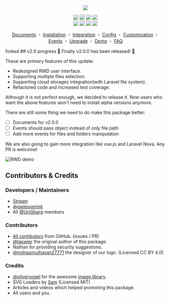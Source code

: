 <p align="center"><img src="https://unisharp.github.io/laravel-filemanager/images/logo_vertical_colored.png"></p>

<p align="center">
  <a target="_blank" href="https://packagist.org/packages/unisharp/laravel-filemanager"><img src="https://poser.pugx.org/unisharp/laravel-filemanager/downloads"></a>
  <a target="_blank" href="https://packagist.org/packages/unisharp/laravel-filemanager"><img src="https://img.shields.io/packagist/dm/unisharp/laravel-filemanager.svg"></a>
  <a target="_blank" href="https://packagist.org/packages/unisharp/laravel-filemanager"><img src="https://img.shields.io/badge/stable-2.2.0-blue.svg"></a>
  <a target="_blank" href="https://packagist.org/packages/unisharp/laravel-filemanager"><img src="https://poser.pugx.org/unisharp/laravel-filemanager/license"></a>
  <br>
  <a target="_blank" href="https://travis-ci.org/UniSharp/laravel-filemanager"><img src="https://img.shields.io/travis/UniSharp/laravel-filemanager.svg"></a>
  <a target="_blank" href="https://scrutinizer-ci.com/g/UniSharp/laravel-filemanager/"><img src="https://scrutinizer-ci.com/g/UniSharp/laravel-filemanager/badges/quality-score.png?b=master"></a>
  <a target="_blank" href="https://codeclimate.com/github/UniSharp/laravel-filemanager/maintainability"><img src="https://api.codeclimate.com/v1/badges/e51f2ef8f4d9f97268db/maintainability" /></a>
  <a target="_blank" href="https://packagist.org/packages/unisharp/laravel-filemanager"><img src="https://img.shields.io/badge/unstable-dev--master-orange.svg"></a>
</p>

<p align="center">
  <a href="http://unisharp.github.io/laravel-filemanager/">Documents</a>
・
  <a href="http://unisharp.github.io/laravel-filemanager/installation">Installation</a>
・
  <a href="http://unisharp.github.io/laravel-filemanager/integration">Integration</a>
・
  <a href="http://unisharp.github.io/laravel-filemanager/config">Config</a>
・
  <a href="http://unisharp.github.io/laravel-filemanager/customization">Customization</a>
・
  <a href="http://unisharp.github.io/laravel-filemanager/events">Events</a>
・
  <a href="http://unisharp.github.io/laravel-filemanager/upgrade">Upgrade</a>
・
  <a href="https://github.com/UniSharp/laravel-filemanager-example-5.3">Demo</a>
・
  <a href="https://github.com/UniSharp/laravel-filemanager/wiki">FAQ</a>
</p>
forked
## v2.0 progress
🎉 Finally v2.0.0 has been released! 🎉

These are primary features of this update:
* Redesigned RWD user interface.
* Supporting multiple files selection.
* Supporting cloud storages integration(with Laravel file system).
* Refactored code and increased test coverage.

Although it is not perfect enough, we decided to release it. Now users who want the above features won't need to install alpha versions anymore.

There are still some thing we need to do make this package better:
* [ ] Documents for v2.0.0
* [ ] Events should pass object instead of only file path
* [ ] Add more events for files and folders manipulation

We are also going to gain more integration like vue.js and Laravel Nova. Any PR is welcome!

![RWD demo](https://unisharp.github.io/laravel-filemanager/images/screenshots-v2.png)

## Contributors & Credits

### Developers / Maintainers

 * [Stream](https://github.com/g0110280)
 * [@gwleuverink](https://github.com/gwleuverink)
 * All [@UniSharp](https://github.com/UniSharp) members

### Contributors

 * [All contibutors](https://github.com/UniSharp/laravel-filemanager/graphs/contributors) from GitHub. (issues / PR)
 * [@taswler](https://github.com/tsawler) the original author of this package.
 * Nathan for providing security suggestions.
 * [@mdnazmulhasan27771](https://github.com/mdnazmulhasan27771) the designer of our logo. (Licensed CC BY 4.0)

### Credits

 * [@olivervogel](https://github.com/olivervogel) for the awesome [image library](https://github.com/Intervention/image).
 * SVG Loaders by [Sam](http://samherbert.net/svg-loaders/) (Licensed MIT)
 * Articles and videos which helped promoting this package.
 * All users and you.
